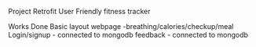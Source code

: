 Project Retrofit
User Friendly fitness tracker


Works Done
Basic layout webpage -breathing/calories/checkup/meal
Login/signup - connected to mongodb
feedback - connected to mongodb

